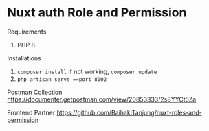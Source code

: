 
# Nuxt auth Role and Permission

Requirements

1. PHP 8

Installations

1. `composer install` if not working, `composer update`
2. `php artisan serve ==port 8002`

Postman Collection
https://documenter.getpostman.com/view/20853333/2s8YYCt5Za

Frontend Partner
https://github.com/BaihakiTanjung/nuxt-roles-and-permission


